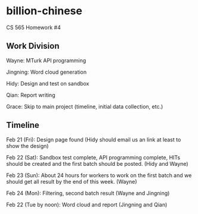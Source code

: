 billion-chinese
===============

CS 565 Homework #4

Work Division
-------------
Wayne: MTurk API programming

Jingning: Word cloud generation

Hidy: Design and test on sandbox

Qian: Report writing

Grace: Skip to main project (timeline, initial data collection, etc.)

Timeline
--------
Feb 21 (Fri): Design page found (Hidy should email us an link at least to show the design)

Feb 22 (Sat): Sandbox test complete, API programming complete, HITs should be created and the first batch should be posted. (Hidy and Wayne)

Feb 23 (Sun): About 24 hours for workers to work on the first batch and we should get all result by the end of this week. (Wayne)

Feb 24 (Mon): Filtering, second batch result (Wayne and Jingning)

Feb 22 (Tue by noon): Word cloud and report (Jingning and Qian) 